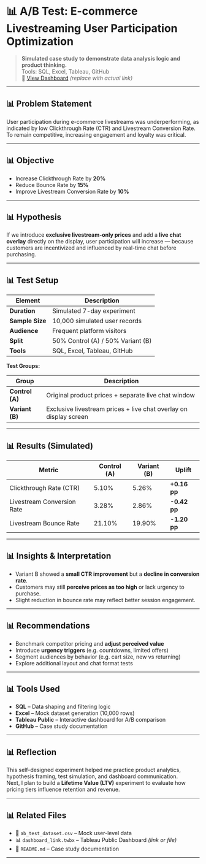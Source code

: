 # 📊 A/B Test: E-commerce Livestreaming User Participation Optimization

> **Simulated case study to demonstrate data analysis logic and product thinking.**  
> Tools: SQL, Excel, Tableau, GitHub  
> 👀 [View Dashboard]([#](https://public.tableau.com/views/ABTestE-commerceLivestreamsActiveUserParticipationOptimization/Dashboard1?:language=en-US&:sid=&:redirect=auth&:display_count=n&:origin=viz_share_link)) *(replace with actual link)*

---

## 📊 Problem Statement

User participation during e-commerce livestreams was underperforming, as indicated by low Clickthrough Rate (CTR) and Livestream Conversion Rate.  
To remain competitive, increasing engagement and loyalty was critical.

---

## 📊 Objective

- Increase Clickthrough Rate by **20%**
- Reduce Bounce Rate by **15%**
- Improve Livestream Conversion Rate by **10%**

---

## 📊 Hypothesis

If we introduce **exclusive livestream-only prices** and add a **live chat overlay** directly on the display, user participation will increase — because customers are incentivized and influenced by real-time chat before purchasing.

---

## 📊 Test Setup

| Element        | Description                                                       |
|----------------|-------------------------------------------------------------------|
| **Duration**   | Simulated 7-day experiment                                        |
| **Sample Size**| 10,000 simulated user records                                     |
| **Audience**   | Frequent platform visitors                                        |
| **Split**      | 50% Control (A) / 50% Variant (B)                                 |
| **Tools**      | SQL, Excel, Tableau, GitHub                                       |

**Test Groups:**

| Group           | Description                                                                 |
|------------------|------------------------------------------------------------------------------|
| **Control (A)**  | Original product prices + separate live chat window                         |
| **Variant (B)**  | Exclusive livestream prices + live chat overlay on display screen           |

---

## 📊 Results (Simulated)

| Metric                     | Control (A) | Variant (B) | Uplift         |
|----------------------------|-------------|-------------|----------------|
| Clickthrough Rate (CTR)    | 5.10%       | 5.26%       | **+0.16 pp**   |
| Livestream Conversion Rate | 3.28%       | 2.86%       | **-0.42 pp**   |
| Livestream Bounce Rate     | 21.10%      | 19.90%      | **-1.20 pp**   |

---

## 📊 Insights & Interpretation

- Variant B showed a **small CTR improvement** but a **decline in conversion rate**.
- Customers may still **perceive prices as too high** or lack urgency to purchase.
- Slight reduction in bounce rate may reflect better session engagement.

---

## 📊 Recommendations

- Benchmark competitor pricing and **adjust perceived value**
- Introduce **urgency triggers** (e.g. countdowns, limited offers)
- Segment audiences by behavior (e.g. cart size, new vs returning)
- Explore additional layout and chat format tests

---

## 📊 Tools Used

- **SQL** – Data shaping and filtering logic  
- **Excel** – Mock dataset generation (10,000 rows)  
- **Tableau Public** – Interactive dashboard for A/B comparison  
- **GitHub** – Case study documentation

---

## 📊 Reflection

This self-designed experiment helped me practice product analytics, hypothesis framing, test simulation, and dashboard communication.  
Next, I plan to build a **Lifetime Value (LTV)** experiment to evaluate how pricing tiers influence retention and revenue.

---

## 📊 Related Files

- 📄 `ab_test_dataset.csv` – Mock user-level data
- 📊 `dashboard_link.twbx` – Tableau Public Dashboard *(link or file)*
- 📝 `README.md` – Case study documentation

---
